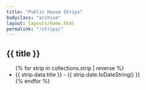 ```yaml
---
title: "Public House Strips"
bodyclass: "archive"
layout: layouts/home.html
permalink: "/strips/"
---
```


## {{ title }}

<ul>
{% for strip in collections.strip | reverse %}
  <li>{{ strip.data.title }} - {{ strip.date.toDateString() }}</li>
{% endfor %}
</ul>
